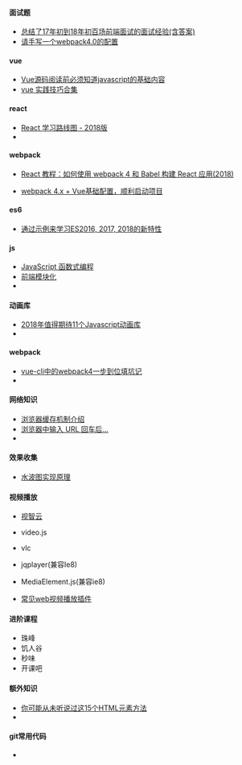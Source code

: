 #### 面试题

* [总结了17年初到18年初百场前端面试的面试经验(含答案)](https://juejin.im/post/5b44a485e51d4519945fb6b7)
* [请手写一个webpack4.0的配置](https://juejin.im/post/5b4609f5e51d4519596b66a7)



#### vue

* [Vue源码阅读前必须知道javascript的基础内容](https://juejin.im/post/5b4ad441f265da0f7d4eeb7a)
* [vue 实践技巧合集](https://juejin.im/post/5b486e446fb9a04faf479837)



#### react

* [React 学习路线图 - 2018版](https://zhuanlan.zhihu.com/p/39744174)
* 



#### webpack

* [React 教程：如何使用 webpack 4 和 Babel 构建 React 应用(2018)](http://www.css88.com/archives/9427)

* [webpack 4.x + Vue基础配置，顺利启动项目](https://juejin.im/post/5b4f60f5e51d45190a431396)

  



#### es6

* [通过示例来学习ES2016, 2017, 2018的新特性](https://blog.fundebug.com/2018/07/17/new_in_es16_17_18/)



#### js

* [JavaScript 函数式编程](https://juejin.im/post/5b4ac0d0f265da0fa959a785)
* [前端模块化](https://juejin.im/post/59d9a6f9f265da0650755a16)
* 



#### 动画库

* [2018年值得期待11个Javascript动画库](https://www.zcfy.cc/article/11-javascript-animation-libraries-for-2018)
* 



#### webpack

* [vue-cli中的webpack4一步到位填坑记](https://juejin.im/post/5b4ca3a5e51d4519596b7a06)
* 



#### 网络知识

* [浏览器缓存机制介绍](https://juejin.im/post/59c602276fb9a00a3d135f2e)
* [浏览器中输入 URL 回车后...](https://juejin.im/post/59e2e928f265da430c10d996)
* 



#### 效果收集

* [水波图实现原理](https://juejin.im/post/5b4ffa045188251b134e7211)



#### 视频播放

* [视智云](http://www.sewise.com/?mod=index&do=product&key=7)

* video.js
* vlc
* jqplayer(兼容Ie8)
* MediaElement.js(兼容ie8)
* [常见web视频播放插件](https://juejin.im/entry/5783055e0a2b5800577021e3)

#### 进阶课程

* 珠峰
* 饥人谷
* 秒味
* 开课吧



#### 额外知识

* [你可能从未听说过这15个HTML元素方法](https://mp.weixin.qq.com/s?__biz=MzUxMzcxMzE5Ng==&mid=2247489226&idx=1&sn=5a6bd84ae30777ca5c57c1b0b1903a01&chksm=f951a389ce262a9f2f1298f0d02d4bcbc79142df26ffc62079b48c4b56a012e822eb88ed0cd8)
* 

#### git常用代码

* 


